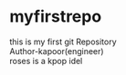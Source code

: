# myfirstrepo
this is my first git Repository
<br>
Author-kapoor(engineer)
<br>
roses is a kpop idel
